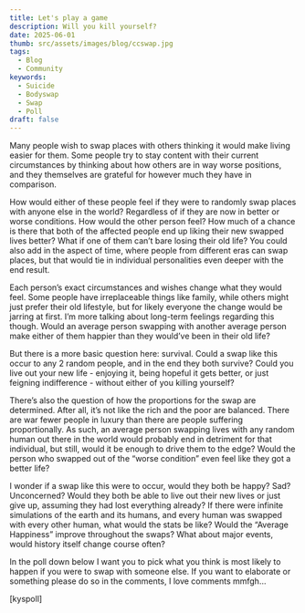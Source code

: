 ```yaml
---
title: Let's play a game
description: Will you kill yourself?
date: 2025-06-01
thumb: src/assets/images/blog/ccswap.jpg
tags:
  - Blog
  - Community
keywords:
  - Suicide
  - Bodyswap
  - Swap
  - Poll
draft: false
---
```


Many people wish to swap places with others thinking it would make living easier for them. Some people try to stay content with their current circumstances by thinking about how others are in way worse positions, and they themselves are grateful for however much they have in comparison.

How would either of these people feel if they were to randomly swap places with anyone else in the world? Regardless of if they are now in better or worse conditions. How would the other person feel?
How much of a chance is there that both of the affected people end up liking their new swapped lives better? What if one of them can’t bare losing their old life?
You could also add in the aspect of time, where people from different eras can swap places, but that would tie in individual personalities even deeper with the end result.

Each person’s exact circumstances and wishes change what they would feel. Some people have irreplaceable things like family, while others might just prefer their old lifestyle, but for likely everyone the change would be jarring at first. I’m more talking about long-term feelings regarding this though. Would an average person swapping with another average person make either of them happier than they would’ve been in their old life?

But there is a more basic question here: survival. Could a swap like this occur to any 2 random people, and in the end they both survive? Could you live out your new life - enjoying it, being hopeful it gets better, or just feigning indifference - without either of you killing yourself?

There’s also the question of how the proportions for the swap are determined. After all, it’s not like the rich and the poor are balanced. There are war fewer people in luxury than there are people suffering proportionally. As such, an average person swapping lives with any random human out there in the world would probably end in detriment for that individual, but still, would it be enough to drive them to the edge?
Would the person who swapped out of the “worse condition” even feel like they got a better life?

I wonder if a swap like this were to occur, would they both be happy? Sad? Unconcerned? Would they both be able to live out their new lives or just give up, assuming they had lost everything already?
If there were infinite simulations of the earth and its humans, and every human was swapped with every other human, what would the stats be like? Would the “Average Happiness” improve throughout the swaps? What about major events, would history itself change course often?

In the poll down below I want you to pick what you think is most likely to happen if you were to swap with someone else. If you want to elaborate or something please do so in the comments, I love comments mmfgh…

[kyspoll]
